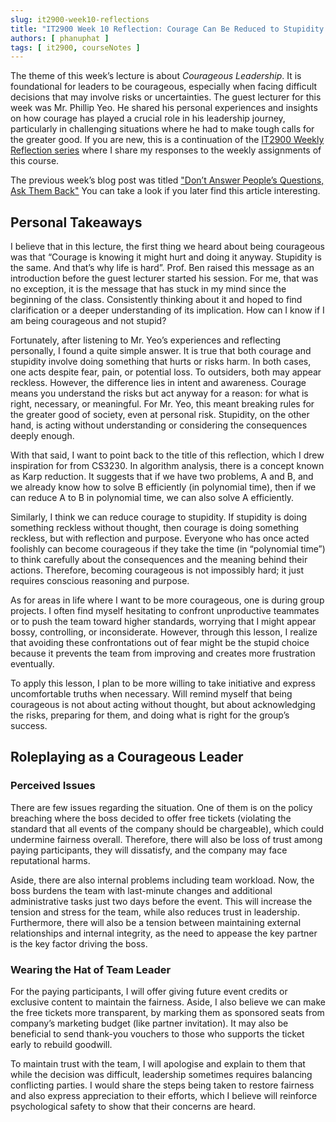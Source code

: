 ```yaml
---
slug: it2900-week10-reflections
title: "IT2900 Week 10 Reflection: Courage Can Be Reduced to Stupidity in Polynomial Time"
authors: [ phanuphat ]
tags: [ it2900, courseNotes ]
---
```


The theme of this week’s lecture is about _Courageous Leadership_. It is foundational for leaders to be courageous, especially when facing difficult decisions that may involve risks or uncertainties. The guest lecturer for this week was Mr. Phillip Yeo. He shared his personal experiences and insights on how courage has played a crucial role in his leadership journey, particularly in challenging situations where he had to make tough calls for the greater good. <!--truncate--> If you are new, this is a continuation of the [IT2900 Weekly Reflection series](/blog/tags/it2900) where I share my responses to the weekly assignments of this course.

The previous week’s blog post was titled ["Don’t Answer People’s Questions, Ask Them Back"](/blog/it2900-week9-reflections/) You can take a look if you later find this article interesting.

## Personal Takeaways

I believe that in this lecture, the first thing we heard about being courageous was that “Courage is knowing it might hurt and doing it anyway. Stupidity is the same. And that’s why life is hard”. Prof. Ben raised this message as an introduction before the guest lecturer started his session. For me, that was no exception, it is the message that has stuck in my mind since the beginning of the class. Consistently thinking about it and hoped to find clarification or a deeper understanding of its implication. How can I know if I am being courageous and not stupid?

Fortunately, after listening to Mr. Yeo’s experiences and reflecting personally, I found a quite simple answer. It is true that both courage and stupidity involve doing something that hurts or risks harm. In both cases, one acts despite fear, pain, or potential loss. To outsiders, both may appear reckless. However, the difference lies in intent and awareness. Courage means you understand the risks but act anyway for a reason: for what is right, necessary, or meaningful. For Mr. Yeo, this meant breaking rules for the greater good of society, even at personal risk. Stupidity, on the other hand, is acting without understanding or considering the consequences deeply enough.

With that said, I want to point back to the title of this reflection, which I drew inspiration for from CS3230. In algorithm analysis, there is a concept known as Karp reduction. It suggests that if we have two problems, A and B, and we already know how to solve B efficiently (in polynomial time), then if we can reduce A to B in polynomial time, we can also solve A efficiently.

Similarly, I think we can reduce courage to stupidity. If stupidity is doing something reckless without thought, then courage is doing something reckless, but with reflection and purpose. Everyone who has once acted foolishly can become courageous if they take the time (in “polynomial time”) to think carefully about the consequences and the meaning behind their actions. Therefore, becoming courageous is not impossibly hard; it just requires conscious reasoning and purpose.

As for areas in life where I want to be more courageous, one is during group projects. I often find myself hesitating to confront unproductive teammates or to push the team toward higher standards, worrying that I might appear bossy, controlling, or inconsiderate. However, through this lesson, I realize that avoiding these confrontations out of fear might be the stupid choice because it prevents the team from improving and creates more frustration eventually.

To apply this lesson, I plan to be more willing to take initiative and express uncomfortable truths when necessary. Will remind myself that being courageous is not about acting without thought, but about acknowledging the risks, preparing for them, and doing what is right for the group’s success.

## Roleplaying as a Courageous Leader

### Perceived Issues

There are few issues regarding the situation. One of them is on the policy breaching where the boss decided to offer free tickets (violating the standard that all events of the company should be chargeable), which could undermine fairness overall. Therefore, there will also be loss of trust among paying participants, they will dissatisfy, and the company may face reputational harms.

Aside, there are also internal problems including team workload. Now, the boss burdens the team with last-minute changes and additional administrative tasks just two days before the event. This will increase the tension and stress for the team, while also reduces trust in leadership. Furthermore, there will also be a tension between maintaining external relationships and internal integrity, as the need to appease the key partner is the key factor driving the boss.

### Wearing the Hat of Team Leader

For the paying participants, I will offer giving future event credits or exclusive content to maintain the fairness. Aside, I also believe we can make the free tickets more transparent, by marking them as sponsored seats from company’s marketing budget (like partner invitation). It may also be beneficial to send thank-you vouchers to those who supports the ticket early to rebuild goodwill.

To maintain trust with the team, I will apologise and explain to them that while the decision was difficult, leadership sometimes requires balancing conflicting parties. I would share the steps being taken to restore fairness and also express appreciation to their efforts, which I believe will reinforce psychological safety to show that their concerns are heard.
